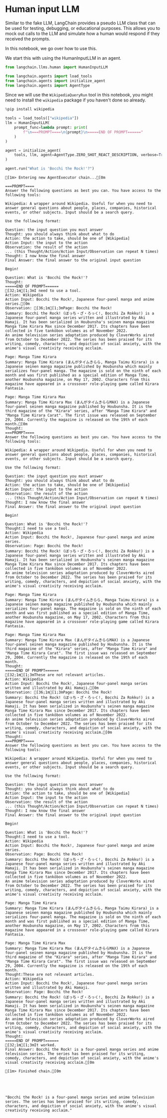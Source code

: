 # Human input LLM

Similar to the fake LLM, LangChain provides a pseudo LLM class that can be used for testing, debugging, or educational purposes. This allows you to mock out calls to the LLM and simulate how a human would respond if they received the prompts.

In this notebook, we go over how to use this.

We start this with using the HumanInputLLM in an agent.


```python
from langchain.llms.human import HumanInputLLM
```


```python
from langchain.agents import load_tools
from langchain.agents import initialize_agent
from langchain.agents import AgentType
```

Since we will use the `WikipediaQueryRun` tool in this notebook, you might need to install the `wikipedia` package if you haven't done so already.


```python
%pip install wikipedia
```


```python
tools = load_tools(["wikipedia"])
llm = HumanInputLLM(
    prompt_func=lambda prompt: print(
        f"\n===PROMPT====\n{prompt}\n=====END OF PROMPT======"
    )
)
```


```python
agent = initialize_agent(
    tools, llm, agent=AgentType.ZERO_SHOT_REACT_DESCRIPTION, verbose=True
)
```


```python
agent.run("What is 'Bocchi the Rock!'?")
```

    
    
    [1m> Entering new AgentExecutor chain...[0m
    
    ===PROMPT====
    Answer the following questions as best you can. You have access to the following tools:
    
    Wikipedia: A wrapper around Wikipedia. Useful for when you need to answer general questions about people, places, companies, historical events, or other subjects. Input should be a search query.
    
    Use the following format:
    
    Question: the input question you must answer
    Thought: you should always think about what to do
    Action: the action to take, should be one of [Wikipedia]
    Action Input: the input to the action
    Observation: the result of the action
    ... (this Thought/Action/Action Input/Observation can repeat N times)
    Thought: I now know the final answer
    Final Answer: the final answer to the original input question
    
    Begin!
    
    Question: What is 'Bocchi the Rock!'?
    Thought:
    =====END OF PROMPT======
    [32;1m[1;3mI need to use a tool.
    Action: Wikipedia
    Action Input: Bocchi the Rock!, Japanese four-panel manga and anime series.[0m
    Observation: [36;1m[1;3mPage: Bocchi the Rock!
    Summary: Bocchi the Rock! (ぼっち・ざ・ろっく!, Bocchi Za Rokku!) is a Japanese four-panel manga series written and illustrated by Aki Hamaji. It has been serialized in Houbunsha's seinen manga magazine Manga Time Kirara Max since December 2017. Its chapters have been collected in five tankōbon volumes as of November 2022.
    An anime television series adaptation produced by CloverWorks aired from October to December 2022. The series has been praised for its writing, comedy, characters, and depiction of social anxiety, with the anime's visual creativity receiving acclaim.
    
    Page: Manga Time Kirara
    Summary: Manga Time Kirara (まんがタイムきらら, Manga Taimu Kirara) is a Japanese seinen manga magazine published by Houbunsha which mainly serializes four-panel manga. The magazine is sold on the ninth of each month and was first published as a special edition of Manga Time, another Houbunsha magazine, on May 17, 2002. Characters from this magazine have appeared in a crossover role-playing game called Kirara Fantasia.
    
    Page: Manga Time Kirara Max
    Summary: Manga Time Kirara Max (まんがタイムきららMAX) is a Japanese four-panel seinen manga magazine published by Houbunsha. It is the third magazine of the "Kirara" series, after "Manga Time Kirara" and "Manga Time Kirara Carat". The first issue was released on September 29, 2004. Currently the magazine is released on the 19th of each month.[0m
    Thought:
    ===PROMPT====
    Answer the following questions as best you can. You have access to the following tools:
    
    Wikipedia: A wrapper around Wikipedia. Useful for when you need to answer general questions about people, places, companies, historical events, or other subjects. Input should be a search query.
    
    Use the following format:
    
    Question: the input question you must answer
    Thought: you should always think about what to do
    Action: the action to take, should be one of [Wikipedia]
    Action Input: the input to the action
    Observation: the result of the action
    ... (this Thought/Action/Action Input/Observation can repeat N times)
    Thought: I now know the final answer
    Final Answer: the final answer to the original input question
    
    Begin!
    
    Question: What is 'Bocchi the Rock!'?
    Thought:I need to use a tool.
    Action: Wikipedia
    Action Input: Bocchi the Rock!, Japanese four-panel manga and anime series.
    Observation: Page: Bocchi the Rock!
    Summary: Bocchi the Rock! (ぼっち・ざ・ろっく!, Bocchi Za Rokku!) is a Japanese four-panel manga series written and illustrated by Aki Hamaji. It has been serialized in Houbunsha's seinen manga magazine Manga Time Kirara Max since December 2017. Its chapters have been collected in five tankōbon volumes as of November 2022.
    An anime television series adaptation produced by CloverWorks aired from October to December 2022. The series has been praised for its writing, comedy, characters, and depiction of social anxiety, with the anime's visual creativity receiving acclaim.
    
    Page: Manga Time Kirara
    Summary: Manga Time Kirara (まんがタイムきらら, Manga Taimu Kirara) is a Japanese seinen manga magazine published by Houbunsha which mainly serializes four-panel manga. The magazine is sold on the ninth of each month and was first published as a special edition of Manga Time, another Houbunsha magazine, on May 17, 2002. Characters from this magazine have appeared in a crossover role-playing game called Kirara Fantasia.
    
    Page: Manga Time Kirara Max
    Summary: Manga Time Kirara Max (まんがタイムきららMAX) is a Japanese four-panel seinen manga magazine published by Houbunsha. It is the third magazine of the "Kirara" series, after "Manga Time Kirara" and "Manga Time Kirara Carat". The first issue was released on September 29, 2004. Currently the magazine is released on the 19th of each month.
    Thought:
    =====END OF PROMPT======
    [32;1m[1;3mThese are not relevant articles.
    Action: Wikipedia
    Action Input: Bocchi the Rock!, Japanese four-panel manga series written and illustrated by Aki Hamaji.[0m
    Observation: [36;1m[1;3mPage: Bocchi the Rock!
    Summary: Bocchi the Rock! (ぼっち・ざ・ろっく!, Bocchi Za Rokku!) is a Japanese four-panel manga series written and illustrated by Aki Hamaji. It has been serialized in Houbunsha's seinen manga magazine Manga Time Kirara Max since December 2017. Its chapters have been collected in five tankōbon volumes as of November 2022.
    An anime television series adaptation produced by CloverWorks aired from October to December 2022. The series has been praised for its writing, comedy, characters, and depiction of social anxiety, with the anime's visual creativity receiving acclaim.[0m
    Thought:
    ===PROMPT====
    Answer the following questions as best you can. You have access to the following tools:
    
    Wikipedia: A wrapper around Wikipedia. Useful for when you need to answer general questions about people, places, companies, historical events, or other subjects. Input should be a search query.
    
    Use the following format:
    
    Question: the input question you must answer
    Thought: you should always think about what to do
    Action: the action to take, should be one of [Wikipedia]
    Action Input: the input to the action
    Observation: the result of the action
    ... (this Thought/Action/Action Input/Observation can repeat N times)
    Thought: I now know the final answer
    Final Answer: the final answer to the original input question
    
    Begin!
    
    Question: What is 'Bocchi the Rock!'?
    Thought:I need to use a tool.
    Action: Wikipedia
    Action Input: Bocchi the Rock!, Japanese four-panel manga and anime series.
    Observation: Page: Bocchi the Rock!
    Summary: Bocchi the Rock! (ぼっち・ざ・ろっく!, Bocchi Za Rokku!) is a Japanese four-panel manga series written and illustrated by Aki Hamaji. It has been serialized in Houbunsha's seinen manga magazine Manga Time Kirara Max since December 2017. Its chapters have been collected in five tankōbon volumes as of November 2022.
    An anime television series adaptation produced by CloverWorks aired from October to December 2022. The series has been praised for its writing, comedy, characters, and depiction of social anxiety, with the anime's visual creativity receiving acclaim.
    
    Page: Manga Time Kirara
    Summary: Manga Time Kirara (まんがタイムきらら, Manga Taimu Kirara) is a Japanese seinen manga magazine published by Houbunsha which mainly serializes four-panel manga. The magazine is sold on the ninth of each month and was first published as a special edition of Manga Time, another Houbunsha magazine, on May 17, 2002. Characters from this magazine have appeared in a crossover role-playing game called Kirara Fantasia.
    
    Page: Manga Time Kirara Max
    Summary: Manga Time Kirara Max (まんがタイムきららMAX) is a Japanese four-panel seinen manga magazine published by Houbunsha. It is the third magazine of the "Kirara" series, after "Manga Time Kirara" and "Manga Time Kirara Carat". The first issue was released on September 29, 2004. Currently the magazine is released on the 19th of each month.
    Thought:These are not relevant articles.
    Action: Wikipedia
    Action Input: Bocchi the Rock!, Japanese four-panel manga series written and illustrated by Aki Hamaji.
    Observation: Page: Bocchi the Rock!
    Summary: Bocchi the Rock! (ぼっち・ざ・ろっく!, Bocchi Za Rokku!) is a Japanese four-panel manga series written and illustrated by Aki Hamaji. It has been serialized in Houbunsha's seinen manga magazine Manga Time Kirara Max since December 2017. Its chapters have been collected in five tankōbon volumes as of November 2022.
    An anime television series adaptation produced by CloverWorks aired from October to December 2022. The series has been praised for its writing, comedy, characters, and depiction of social anxiety, with the anime's visual creativity receiving acclaim.
    Thought:
    =====END OF PROMPT======
    [32;1m[1;3mIt worked.
    Final Answer: Bocchi the Rock! is a four-panel manga series and anime television series. The series has been praised for its writing, comedy, characters, and depiction of social anxiety, with the anime's visual creativity receiving acclaim.[0m
    
    [1m> Finished chain.[0m
    




    "Bocchi the Rock! is a four-panel manga series and anime television series. The series has been praised for its writing, comedy, characters, and depiction of social anxiety, with the anime's visual creativity receiving acclaim."


